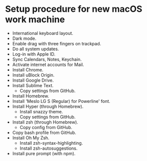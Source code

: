 # Setup procedure for new macOS work machine

* International keyboard layout.
* Dark mode.
* Enable drag with three fingers on trackpad.
* Do all system updates.
* Log-in with Apple ID.
 * Sync Calendars, Notes, Keychain.
* Activate internet accounts for Mail.
* Install Chrome.
 * Install uBlock Origin.
* Install Google Drive.
* Install Sublime Text.
  * Copy settings from GitHub.
* Install Homebrew.
* Install 'Meslo LG S (Regular) for Powerline' font.
* Install Hyper (through Homebrew).
  * Install snazzy theme.
  * Copy settings from GitHub.
* Install zsh (through Homebrew).
  * Copy config from GitHub.
* Copy bash profile from GitHub.
* Install Oh My Zsh.
  * Install zsh-syntax-highlighting.
  * Install zsh-autosuggestions.
* Install pure prompt (with npm).
